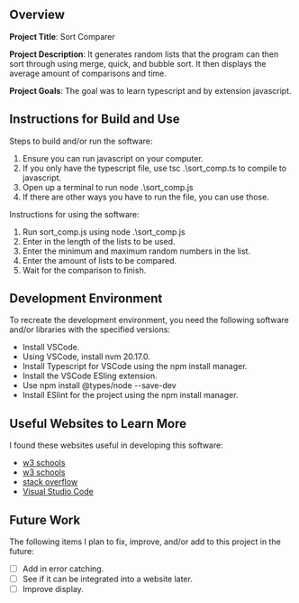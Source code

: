 ## Overview

**Project Title**:
Sort Comparer

**Project Description**:
It generates random lists that the program can then sort through using merge, quick, and bubble sort. It then displays the average amount of comparisons and time.

**Project Goals**:
The goal was to learn typescript and by extension javascript.

## Instructions for Build and Use

Steps to build and/or run the software:

1. Ensure you can run javascript on your computer.
2. If you only have the typescript file, use tsc .\sort_comp.ts to compile to javascript.
3. Open up a terminal to run node .\sort_comp.js
4. If there are other ways you have to run the file, you can use those.

Instructions for using the software:

1. Run sort_comp.js using node .\sort_comp.js
2. Enter in the length of the lists to be used.
3. Enter the minimum and maximum random numbers in the list.
4. Enter the amount of lists to be compared.
5. Wait for the comparison to finish.

## Development Environment 

To recreate the development environment, you need the following software and/or libraries with the specified versions:

* Install VSCode.
* Using VSCode, install nvm 20.17.0.
* Install Typescript for VSCode using the npm install manager.
* Install the VSCode ESling extension.
* Use npm install @types/node --save-dev
* Install ESlint for the project using the npm install manager.

## Useful Websites to Learn More

I found these websites useful in developing this software:

* [w3 schools](https://www.w3schools.com/typescript/index.php)
* [w3 schools](https://www.w3schools.com/js/default.asp)
* [stack overflow](https://stackoverflow.com/)
* [Visual Studio Code](https://code.visualstudio.com/docs/typescript/typescript-tutorial)

## Future Work

The following items I plan to fix, improve, and/or add to this project in the future:

* [ ] Add in error catching.
* [ ] See if it can be integrated into a website later.
* [ ] Improve display.